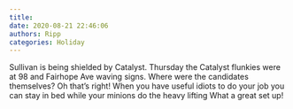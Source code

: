 ```yaml
---
title: 
date: 2020-08-21 22:46:06
authors: Ripp
categories: Holiday
---
```


 Sullivan is being shielded by Catalyst.  Thursday the Catalyst flunkies were at 98 and Fairhope Ave waving signs.  Where were the candidates themselves?   Oh that’s right!  When you have useful idiots to do your job you  can stay in bed while your minions  do the heavy lifting
What a great set up!